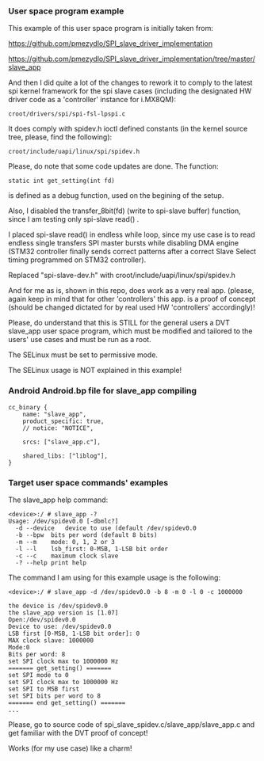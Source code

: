 ### User space program example

This example of this user space program is initially taken from:

https://github.com/pmezydlo/SPI_slave_driver_implementation

https://github.com/pmezydlo/SPI_slave_driver_implementation/tree/master/slave_app

And then I did quite a lot of the changes to rework it to comply to
the latest spi kernel framework for the spi slave cases (including
the designated HW driver code as a 'controller' instance for i.MX8QM):

	croot/drivers/spi/spi-fsl-lpspi.c

It does comply with spidev.h ioctl defined constants (in the kernel
source tree, please, find the following):

	croot/include/uapi/linux/spi/spidev.h

Please, do note that some code updates are done. The function:

	static int get_setting(int fd)

is defined as a debug function, used on the begining of the setup.

Also, I disabled the transfer_8bit(fd) (write to spi-slave buffer)
function, since I am testing only spi-slave read() .

I placed spi-slave read() in endless while loop, since my use case
is to read endless single transfers SPI master bursts while disabling
DMA engine (STM32 controller finally sends correct patterns after a
correct Slave Select timing programmed on STM32 controller).

Replaced "spi-slave-dev.h" with croot/include/uapi/linux/spi/spidev.h

And for me as is, shown in this repo, does work as a very real app.
(please, again keep in mind that for other 'controllers' this app. is
a proof of concept (should be changed dictated for by real used HW
'controllers' accordingly)!

Please, do understand that this is STILL for the general users a DVT
slave_app user space program, which must be modified and tailored to
the users' use cases and must be run as a root.

The SELinux must be set to permissive mode.

The SELinux usage is NOT explained in this example!

### Android Android.bp file for slave_app compiling

	cc_binary {
		name: "slave_app",
		product_specific: true,
		// notice: "NOTICE",

		srcs: ["slave_app.c"],

		shared_libs: ["liblog"],
	}

### Target user space commands' examples

The slave_app help command:

	<device>:/ # slave_app -?
	Usage: /dev/spidev0.0 [-dbmlc?]
	  -d --device	device to use (default /dev/spidev0.0
	  -b --bpw	bits per word (default 8 bits)
	  -m --m	mode: 0, 1, 2 or 3
	  -l --l	lsb_first: 0-MSB, 1-LSB bit order
	  -c --c	maximum clock slave
	  -? --help	print help

The command I am using for this example usage is the following:

	<device>:/ # slave_app -d /dev/spidev0.0 -b 8 -m 0 -l 0 -c 1000000

	the device is /dev/spidev0.0
	the slave_app version is [1.07]
	Open:/dev/spidev0.0
	Device to use: /dev/spidev0.0
	LSB first [0-MSB, 1-LSB bit order]: 0
	MAX clock slave: 1000000
	Mode:0
	Bits per word: 8
	set SPI clock max to 1000000 Hz
	======= get_setting() =======
	set SPI mode to 0
	set SPI clock max to 1000000 Hz
	set SPI to MSB first
	set SPI bits per word to 8
	======= end get_setting() =======
	...


Please, go to source code of spi_slave_spidev.c/slave_app/slave_app.c
and get familiar with the DVT proof of concept!

Works (for my use case) like a charm!
